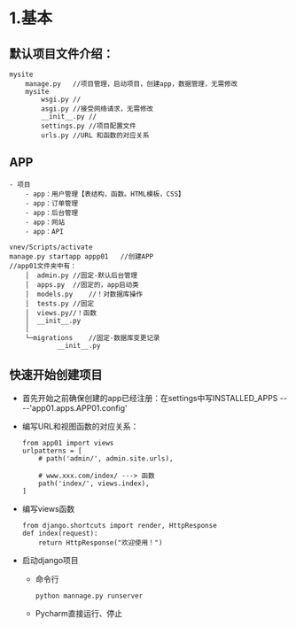 # 1.基本

## 默认项目文件介绍：

~~~
mysite
	manage.py	//项目管理，启动项目，创建app，数据管理，无需修改
    mysite
    	wsgi.py	//
      	asgi.py	//接受网络请求，无需修改
      	__init__.py	//
      	settings.py	//项目配置文件
      	urls.py	//URL 和函数的对应关系
~~~

## APP

~~~
- 项目
	- app：用户管理【表结构，函数。HTML模板，CSS】
	- app：订单管理
	- app：后台管理
	- app：网站
	- app：API
~~~

~~~
vnev/Scripts/activate
manage.py startapp appp01	//创建APP
//app01文件夹中有：
    │  admin.py	//固定-默认后台管理
    │  apps.py	//固定的，app启动类
    │  models.py	//！对数据库操作
    │  tests.py	//固定
    │  views.py//！函数
    │  __init__.py
    │
    └─migrations	//固定-数据库变更记录
            __init__.py
~~~

## 快速开始创建项目

- 首先开始之前确保创建的app已经注册：在settings中写INSTALLED_APPS ----'app01.apps.APP01.config'

- 编写URL和视图函数的对应关系：

  ~~~
  from app01 import views
  urlpatterns = [
      # path('admin/', admin.site.urls),
      
      # www.xxx.com/index/ ---> 函数
      path('index/', views.index),
  ]
  ~~~

- 编写views函数

  ~~~
  from django.shortcuts import render, HttpResponse
  def index(request):
      return HttpResponse("欢迎使用！")
  ~~~

- 启动django项目

  - 命令行

    ```
    python mannage.py runserver
    ```

  - Pycharm直接运行、停止

    
